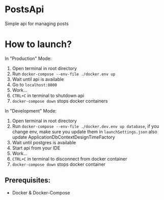 
# PostsApi

Simple api for managing posts

# How to launch?

In "Production" Mode:
1. Open terminal in root directory
2. Run `docker-compose --env-file ./docker.env up`
3. Wait until api is available
4. Go to `localhost:8000`
5. Work...
6. `CTRL+C` in terminal to shutdown api
7. `docker-compose down` stops docker containers

In "Development" Mode:
1. Open terminal in root directory
2. Run `docker-compose --env-file ./docker.dev.env up database`,
   if you change env, make sure you update them in `launchSettings.json` also update ApplicationDbContextDesignTimeFactory
3. Wait until postgres is available
4. Start api from your IDE
5. Work...
6. `CTRL+C` in terminal to disconnect from docker container
7. `docker-compose down` stops docker container

## Prerequisites:

- Docker & Docker-Compose

